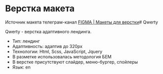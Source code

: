# Верстка макета
Источник макета телеграм-канал [FIGMA | Макеты для верстки](https://t.me/+oXZSKMmXp6UyOGI6)# Qwerty


Qwerty - верстка адаптивного лендинга.

 - Тип: лендинг
 - Адаптивность: адаптив до 320px
 - Технологии: Html, Scss, JavaScript, Jquery
 - В разметке использовалась методология БЕМ
 - В верстке присутствуют слайдер, меню-бургер, спойлеры
 - Язык: en

